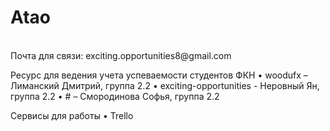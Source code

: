 <h1>Atao</h1>
<br/>
Почта для связи: exciting.opportunities8@gmail.com

Ресурс для ведения учета успеваемости студентов ФКН
• woodufx – Лиманский Дмитрий, группа 2.2
• exciting-opportunities - Неровный Ян, группа 2.2
• # – Смородинова Софья, группа 2.2

Сервисы для работы
• Trello
